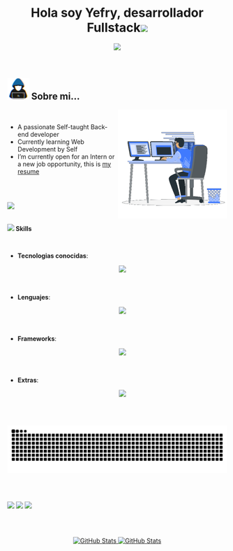 <h1 align="center"><b>Hola soy Yefry, desarrollador Fullstack</b><img src="https://media.giphy.com/media/hvRJCLFzcasrR4ia7z/giphy.gif" width="35"></h1>
<!--  -->
<p align="center">
  <a href="https://github.com/DenverCoder1/readme-typing-svg"><img src="https://readme-typing-svg.herokuapp.com?font=Time+New+Roman&color=cyan&size=25&center=true&vCenter=true&width=600&height=100&lines=Yefry+Gabriel+Garcia...&hearts;++;Full-Stack+Developer,;Electronics+Student,;Active+Learner/Researcher,;Love+to+learn+new+stuffs..<3"></a>
</p>

<br>
	
## <picture><img src = "https://github.com/0xAbdulKhalid/0xAbdulKhalid/raw/main/assets/mdImages/about_me.gif" width = 50px></picture> **Sobre mi...**

<picture> <img align="right" src="https://github.com/0xAbdulKhalid/0xAbdulKhalid/raw/main/assets/mdImages/Right_Side.gif" width = 250px></picture>

<br>

- A passionate Self-taught Back-end developer
- Currently learning Web Development by Self
- I’m currently open for an Intern or a new job opportunity, this is [my resume](#)

<br><br>

<div><!--skills-->
<img src="https://user-images.githubusercontent.com/73097560/115834477-dbab4500-a447-11eb-908a-139a6edaec5c.gif"><br><br>

<img src="https://media2.giphy.com/media/QssGEmpkyEOhBCb7e1/giphy.gif?cid=ecf05e47a0n3gi1bfqntqmob8g9aid1oyj2wr3ds3mg700bl&rid=giphy.gif" width ="25"><b> Skills</b>

<br>

<p align="center">
  
- **Tecnologias conocidas**:

    <p align="center">
      <a href="https://skillicons.dev">
        <img src="https://skillicons.dev/icons?i=dotnet,html,css,git" />
      </a>
    </p>
    
<br>

- **Lenguajes**:
    
    <p align="center">
      <a href="https://skillicons.dev">
        <img src="https://skillicons.dev/icons?i=cpp,cs,js" />
      </a>
    </p>

<br>   
    
- **Frameworks**:

   <p align="center">
      <a href="https://skillicons.dev">
        <img src="https://skillicons.dev/icons?i=bootstrap,tailwind" />
      </a>
    </p>

<br>

- **Extras**:

   <p align="center">
      <a href="https://skillicons.dev">
        <img src="https://skillicons.dev/icons?i=arduino,github,vscode,debian" />
      </a>
    </p>

</p>
</div>

<br><br>

<div><!--Images-->
	<picture>
	  <source media="(prefers-color-scheme: dark)" srcset="https://raw.githubusercontent.com/huiishan99/huiishan99/output/github-contribution-grid-snake-dark.svg">
	  <source media="(prefers-color-scheme: light)" srcset="https://raw.githubusercontent.com/huiishan99/huiishan99/output/github-contribution-grid-snake.svg">
	  <img alt="github contribution grid snake animation" src="https://raw.githubusercontent.com/huiishan99/huiishan99/output/github-contribution-grid-snake.svg">
	</picture>
	
<br><br>
	
<img src="https://user-images.githubusercontent.com/74038190/225813708-98b745f2-7d22-48cf-9150-083f1b00d6c9.gif" width="575">
<img src="https://i.pinimg.com/originals/97/ba/45/97ba453c215f5fd89e6ecfb47bc8671e.gif" width="425">
<img src="https://user-images.githubusercontent.com/74038190/212284158-e840e285-664b-44d7-b79b-e264b5e54825.gif" width="1000">
</div>

<br><br>

<div><!--Repositories-->
  <p align="center">
	<a href="https://github.com/7oSkaaa/LeetCode_DailyChallenge_2023">
      		<img src="https://github-readme-stats.vercel.app/api/pin/?username=7oSkaaa&repo=LeetCode_DailyChallenge_2023&theme=tokyonight" alt="GitHub Stats" />
    	</a>
	<a href="https://github.com/7oSkaaa/Ahmed-Hossam">
      		<img src="https://github-readme-stats.vercel.app/api/pin/?username=7oSkaaa&repo=Ahmed-Hossam&theme=tokyonight" alt="GitHub Stats" />
    	</a>
  </p>
</div>
